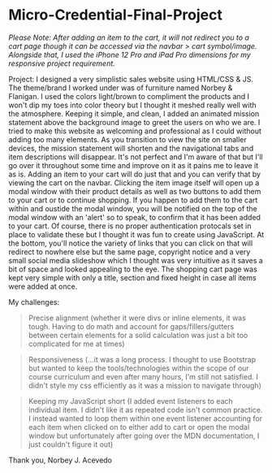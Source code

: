 # Micro-Credential-Final-Project

*Please Note: After adding an item to the cart, it will not redirect you to a cart page though it can be accessed via the navbar > cart symbol/image. Alongside that, I used the iPhone 12 Pro and iPad Pro dimensions for my responsive project requirement.*

Project:
I designed a very simplistic sales website using HTML/CSS & JS. The theme/brand I worked under was of furniture named Norbey & Flanigan. I used the colors light/brown to compliment the products and I won't dip my toes into color theory but I thought it meshed really well with the atmosphere. Keeping it simple, and clean, I added an animated mission statement above the background image to greet the users on who we are. I tried to make this website as welcoming and professional as I could without adding too many elements. As you transition to view the site on smaller devices, the mission statement will shorten and the navigational tabs and item descriptions will disappear. It's not perfect and I'm aware of that but I'll go over it throughout some time and improve on it as it pains me to leave it as is. Adding an item to your cart will do just that and you can verify that by viewing the cart on the navbar. Clicking the item image itself will open up a modal window with their product details as well as two buttons to add them to your cart or to continue shopping. If you happen to add them to the cart within and oustide the modal window, you will be notified on the top of the modal window with an 'alert' so to speak, to confirm that it has been added to your cart. Of course, there is no proper authentication protocals set in place to validate these but I thought it was fun to create using JavaScript. At the bottom, you'll notice the variety of links that you can click on that will redirect to nowhere else but the same page, copyright notice and a very small social media slideshow which I thought was very intuitive as it saves a bit of space and looked appealing to the eye. The shopping cart page was kept very simple with only a title, section and fixed height in case all items were added at once.



My challenges:

> Precise alignment (whether it were divs or inline elements, it was tough. Having to do math and account for gaps/fillers/gutters between certain elements for a solid calculation was just a bit too complicated for me at times)

> Responsiveness (...it was a long process. I thought to use Bootstrap but wanted to keep the tools/technologies within the scope of our course curriculum and even after many hours, I'm still not satisfied. I didn't style my css efficiently as it was a mission to navigate through)

> Keeping my JavaScript short (I added event listeners to each individual item. I didn't like it as repeated code isn't common practice. I instead wanted to loop them within one event listener accounting for each item when clicked on to either add to cart or open the modal window but unfortunately after going over the MDN documentation, I just couldn't figure it out)

Thank you,
Norbey J. Acevedo
